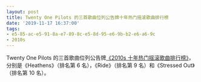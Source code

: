 ```yaml
---
layout: post
title: Twenty One Pilots 的三首歌曲位列公告牌十年热门摇滚歌曲排行榜
date: '2019-11-17 16:37:00'
tags:
- e5-85-ac-e5-91-8a-e7-89-8c-e5-8d-95-e6-9b-b2-e6-a6-9c
- 2010s
---
```


Twenty One Pilots 的三首歌曲位列公告牌[《2010s 十年热门摇滚歌曲排行榜》](https://www.billboard.com/charts/decade-end/hot-rock-songs)，分别是《Heathens》（排名第 6 名），《Ride》（排名第 9 名）和《Stressed Out》（排名第 10 名）。

